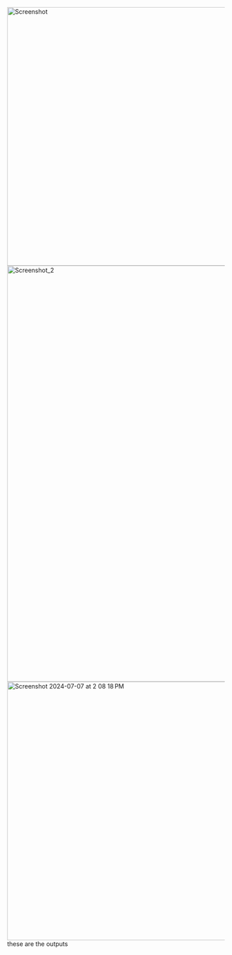 <img width="599" alt="Screenshot" src="https://github.com/dineshr-md-dk/PRODIGY_WD_01/assets/174806605/7992d37d-112c-4161-abb5-ce8cab664212">
<img width="964" alt="Screenshot_2" src="https://github.com/dineshr-md-dk/PRODIGY_WD_01/assets/174806605/02eac085-8bb7-46d3-b68b-a0d2b67bb473">
<img width="599" alt="Screenshot 2024-07-07 at 2 08 18 PM" src="https://github.com/dineshr-md-dk/PRODIGY_WD_01/assets/174806605/79c33649-d082-45e4-bf7d-a1a709ea48fe">
these are the outputs
